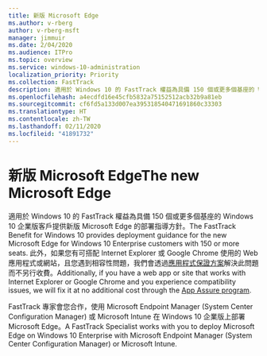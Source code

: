 ```yaml
---
title: 新版 Microsoft Edge
ms.author: v-rberg
author: v-rberg-msft
manager: jimmuir
ms.date: 2/04/2020
ms.audience: ITPro
ms.topic: overview
ms.service: windows-10-administration
localization_priority: Priority
ms.collection: FastTrack
description: 適用於 Windows 10 的 FastTrack 權益為具備 150 個或更多個基座的 Windows 10 企業版客戶提供新版 Microsoft Edge 的部署指導方針。
ms.openlocfilehash: a4ecdfd16e45cfb5832a75152512acb32b9a81eb
ms.sourcegitcommit: cf6fd5a133d007ea395318540471691860c33303
ms.translationtype: HT
ms.contentlocale: zh-TW
ms.lasthandoff: 02/11/2020
ms.locfileid: "41891732"
---
```

# <a name="the-new-microsoft-edge"></a><span data-ttu-id="15509-103">新版 Microsoft Edge</span><span class="sxs-lookup"><span data-stu-id="15509-103">The new Microsoft Edge</span></span>

<span data-ttu-id="15509-104">適用於 Windows 10 的 FastTrack 權益為具備 150 個或更多個基座的 Windows 10 企業版客戶提供新版 Microsoft Edge 的部署指導方針。</span><span class="sxs-lookup"><span data-stu-id="15509-104">The FastTrack Benefit for Windows 10 provides deployment guidance for the new Microsoft Edge for Windows 10 Enterprise customers with 150 or more seats.</span></span> <span data-ttu-id="15509-105">此外，如果您有可搭配 Internet Explorer 或 Google Chrome 使用的 Web 應用程式或網站，且您遇到相容性問題，我們會透過[應用程式保證方案](Win-10-app-assure.md)解決此問題而不另行收費。</span><span class="sxs-lookup"><span data-stu-id="15509-105">Additionally, if you have a web app or site that works with Internet Explorer or Google Chrome and you experience compatibility issues, we will fix it at no additional cost through the [App Assure program](Win-10-app-assure.md).</span></span>

<span data-ttu-id="15509-106">FastTrack 專家會您合作，使用 Microsoft Endpoint Manager (System Center Configuration Manager) 或 Microsoft Intune 在 Windows 10 企業版上部署 Microsoft Edge。</span><span class="sxs-lookup"><span data-stu-id="15509-106">A FastTrack Specialist works with you to deploy Microsoft Edge on Windows 10 Enterprise with Microsoft Endpoint Manager (System Center Configuration Manager) or Microsoft Intune.</span></span>
